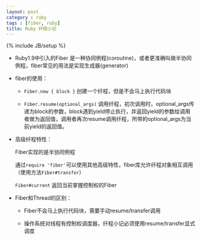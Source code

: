 ```yaml
---
layout: post
category : ruby
tags : [fiber, ruby]
title: Ruby 纤程小记
---
```

{% include JB/setup %}

* Ruby1.9中引入的Fiber 是一种协同例程(coroutine)，或者更准确叫做半协同例程，fiber常见的用法是实现生成器(generator)

* fiber的使用：

  * `Fiber.new { block }` 创建一个纤程，但是不会马上执行代码块

  * `Fiber.resume(optional_args)` 调用纤程，初次调用时，optional_args传递为block的参数，block遇到yield停止执行，并返回yield的参数给调用者做为返回值，调用者再次resume调用纤程，所带的optional_args为当前yield的返回值。

* 高级纤程特性：

  Fiber实现的是半协同例程

  通过`require 'fiber'`可以使用其他高级特性，fiber库允许纤程对象相互调用（使用方法`Fiber#transfer`）

  `Fiber#current` 返回当前掌握控制权的Fiber


* Fiber和Thread的区别：

  * Fiber不会马上执行代码块，需要手动resume/transfer调用

  * 操作系统对线程有控制权调度器，纤程小记必须使用resume/transfer显式调度
